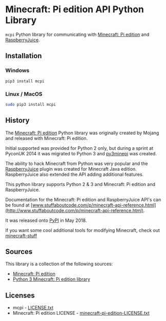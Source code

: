 # Minecraft: Pi edition API Python Library

`mcpi` Python library for communicating with [Minecraft: Pi edition](https://minecraft.net/en-us/edition/pi/) and [RaspberryJuice](https://github.com/zhuowei/RaspberryJuice).

## Installation

### Windows

```
pip3 install mcpi
```

### Linux / MacOS

```bash
sudo pip3 install mcpi
```

## History

The [Minecraft: Pi edition](https://minecraft.net/en-us/edition/pi/) Python library was originally created by Mojang and released with Minecraft: Pi edition.

Initial supported was provided for Python 2 only, but during a sprint at PyconUK 2014 it was migrated to Python 3 and [py3minepi](https://github.com/py3minepi/py3minepi) was created.

The ability to hack Minecraft from Python was very popular and the [RaspberryJuice](https://github.com/zhuowei/RaspberryJuice) plugin was created for Minecraft Java edition. RaspberryJuice also extended the API adding additional features.

This python library supports Python 2 & 3 and Minecraft: Pi edition and RaspberryJuice.

Documentation for the Minecraft: Pi edition and RaspberryJuice API's can be found at [www.stuffaboutcode.com/p/minecraft-api-reference.html](http://www.stuffaboutcode.com/p/minecraft-api-reference.html).

It was released onto [PyPI](https://pypi.org) in May 2018.

If you want some cool additional tools for modifying Minecraft, check out [minecraft-stuff](https://minecraft-stuff.readthedocs.io/en/latest/)

## Sources

This library is a collection of the following sources:

+ [Minecraft: Pi edition](https://minecraft.net/en-us/edition/pi/)
+ [Python 3 Minecraft: Pi edition library](https://github.com/py3minepi/py3minepi)

## Licenses

+ mcpi - [LICENSE.txt](https://github.com/martinohanlon/mcpi/blob/master/LICENSE)
+ Minecraft: Pi edition LICENSE - [minecraft-pi-edition-LICENSE.txt](https://github.com/martinohanlon/mcpi/blob/master/minecraft-pi-edition-LICENSE.txt)

